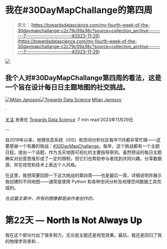 # 我在#30DayMapChallange的第四周

> 原文：[https://towardsdatascience.com/my-fourth-week-of-the-30daymapchallange-c2c79c09a38c?source=collection_archive---------7-----------------------#2023-11-29](https://towardsdatascience.com/my-fourth-week-of-the-30daymapchallange-c2c79c09a38c?source=collection_archive---------7-----------------------#2023-11-29)

![](../Images/12b3baa4f17e422bf7c211b032a15e54.png)

## 我个人对#30DayMapChallange第四周的看法，这是一个旨在设计每日日主题地图的社交挑战。

[](https://medium.com/@janosovm?source=post_page-----c2c79c09a38c--------------------------------)[![Milan Janosov](../Images/77b62460041f66ec4585a81baef81a03.png)](https://medium.com/@janosovm?source=post_page-----c2c79c09a38c--------------------------------)[](https://towardsdatascience.com/?source=post_page-----c2c79c09a38c--------------------------------)[![Towards Data Science](../Images/a6ff2676ffcc0c7aad8aaf1d79379785.png)](https://towardsdatascience.com/?source=post_page-----c2c79c09a38c--------------------------------) [Milan Janosov](https://medium.com/@janosovm?source=post_page-----c2c79c09a38c--------------------------------)

·

[关注](https://medium.com/m/signin?actionUrl=https%3A%2F%2Fmedium.com%2F_%2Fsubscribe%2Fuser%2F838408aa2ad4&operation=register&redirect=https%3A%2F%2Ftowardsdatascience.com%2Fmy-fourth-week-of-the-30daymapchallange-c2c79c09a38c&user=Milan+Janosov&userId=838408aa2ad4&source=post_page-838408aa2ad4----c2c79c09a38c---------------------post_header-----------) 发表在 [Towards Data Science](https://towardsdatascience.com/?source=post_page-----c2c79c09a38c--------------------------------) ·7 min read·2023年11月29日

--

[](https://medium.com/m/signin?actionUrl=https%3A%2F%2Fmedium.com%2F_%2Fbookmark%2Fp%2Fc2c79c09a38c&operation=register&redirect=https%3A%2F%2Ftowardsdatascience.com%2Fmy-fourth-week-of-the-30daymapchallange-c2c79c09a38c&source=-----c2c79c09a38c---------------------bookmark_footer-----------)

自2019年以来，地理信息系统（GIS）和空间分析社区每年11月都非常忙碌——这要感谢一个有趣的挑战：[#30DayMapChallange](https://30daymapchallenge.com)。每年，这个挑战都有一个主题日程，提出一个话题，作为当天地图可视化的主要指导原则。虽然预设的每日主题确实对创意思维形成了一定的限制，但它们也帮助参与者找到共同兴趣，分享数据源，并在视觉和技术上表达个人风格。

在这里，我想简要回顾一下这次挑战的第四周——也是最后一周，详细说明并展示我创建的不同地图——通常是使用 Python 和各种空间分析及地理空间数据工具完成的。

*在这篇文章中，所有的图像都是由作者创作的。*

# 第22天 — 𝐍𝐨𝐫𝐭𝐡 𝐢𝐬 𝐍𝐨𝐭 𝐀𝐥𝐰𝐚𝐲𝐬 𝐔𝐩

我在这个部分付出了很多努力，无论是主题还是视觉效果。最后，我还是回归了我的物理学背景和…
